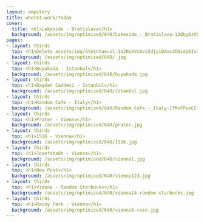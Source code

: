 ```yaml
---
layout: ampstory
title: whereI.work/today
cover:
  title: <h1>Lakeside - Bratislava</h1>
  background: /assets/img/optimised/640/Lakeside_-_Bratislava-12QbyKzVDyeN9ylYoVjKjM4rVdl2e2DYF.jpg
pages: 
- layout: thirds
  top: <h1>Delete assets/img/Steinhaeusl-1oJNukVx8viSdjyiBAvcdOGidpKIvXskQ.jpg</h1>
  background: /assets/img/optimised/640/.jpg
- layout: thirds
  top: <h1>Buyukada - Istanbul</h1>
  background: /assets/img/optimised/640/buyukada.jpg
- layout: thirds
  top: <h1>Bagdat Caddesi - Istanbul</h1>
  background: /assets/img/optimised/640/istanbul.jpg
- layout: thirds
  top: <h1>Random Cafe - Italy</h1>
  background: /assets/img/optimised/640/Random_Cafe_-_Italy-1fMvFPwsCCloZvAulJANZLGnfxpCpi_wO.jpg
- layout: thirds
  top: <h1>Prater - Vienna</h1>
  background: /assets/img/optimised/640/prater.jpg
- layout: thirds
  top: <h1>1516 - Vienna</h1>
  background: /assets/img/optimised/640/1516.jpg
- layout: thirds
  top: <h1>Josefstadt - Vienna</h1>
  background: /assets/img/optimised/640/vienna1.jpg
- layout: thirds
  top: <h1>New Post</h1>
  background: /assets/img/optimised/640/vienna123.jpg
- layout: thirds
  top: <h1>Vienna - Random Starbucks</h1>
  background: /assets/img/optimised/640/vienna14-random-starbucks.jpg
- layout: thirds
  top: <h1>Rainy Park - Vienna</h1>
  background: /assets/img/optimised/640/vienna5-rain.jpg
---
```

